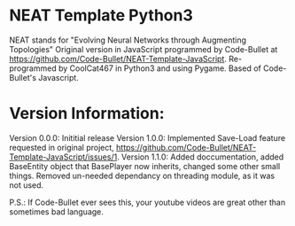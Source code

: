 # NEAT Template Python3
NEAT stands for "Evolving Neural Networks through Augmenting Topologies"
Original version in JavaScript programmed by Code-Bullet at https://github.com/Code-Bullet/NEAT-Template-JavaScript.
Re-programmed by CoolCat467 in Python3 and using Pygame. Based of Code-Bullet's Javascript.

# Version Information:
Version 0.0.0: Inititial release
Version 1.0.0: Implemented Save-Load feature requested in original project, https://github.com/Code-Bullet/NEAT-Template-JavaScript/issues/1.
Version 1.1.0: Added doccumentation, added BaseEntity object that BasePlayer now inherits, changed some other small things. Removed un-needed dependancy on threading module, as it was not used.



P.S.: If Code-Bullet ever sees this, your youtube videos are great other than sometimes bad language.
